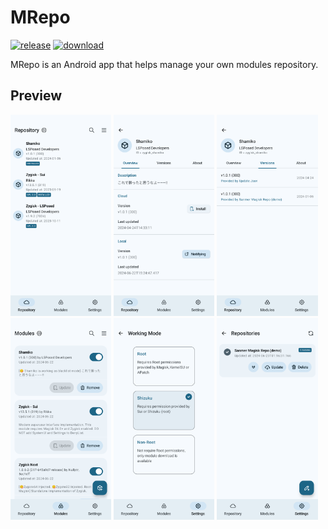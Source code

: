 # MRepo
[![release](https://img.shields.io/github/v/release/MRepoApp/MRepo?label=release&color=red)](https://github.com/MRepoApp/MRepo/releases) [![download](https://shields.io/github/downloads/MRepoApp/MRepo/total?label=download)](https://github.com/MRepoApp/MRepo/releases/latest)

MRepo is an Android app that helps manage your own modules repository.

## Preview
<p><img src="fastlane/metadata/android/en-US/images/phoneScreenshots/1.png" width="32%" /> <img src="fastlane/metadata/android/en-US/images/phoneScreenshots/2.png" width="32%" /> <img src="fastlane/metadata/android/en-US/images/phoneScreenshots/3.png" width="32%" />
<img src="fastlane/metadata/android/en-US/images/phoneScreenshots/4.png" width="32%" /> <img src="fastlane/metadata/android/en-US/images/phoneScreenshots/5.png" width="32%" /> <img src="fastlane/metadata/android/en-US/images/phoneScreenshots/6.png" width="32%" /></p>
